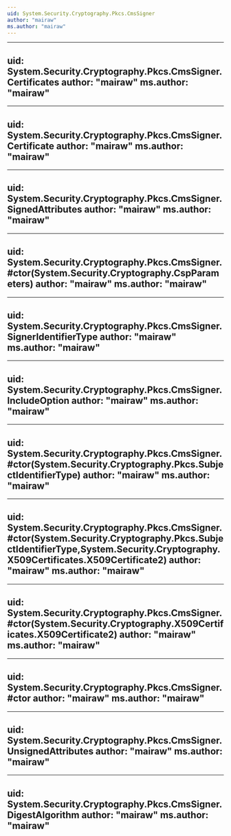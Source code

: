 ```yaml
---
uid: System.Security.Cryptography.Pkcs.CmsSigner
author: "mairaw"
ms.author: "mairaw"
---
```


---
uid: System.Security.Cryptography.Pkcs.CmsSigner.Certificates
author: "mairaw"
ms.author: "mairaw"
---

---
uid: System.Security.Cryptography.Pkcs.CmsSigner.Certificate
author: "mairaw"
ms.author: "mairaw"
---

---
uid: System.Security.Cryptography.Pkcs.CmsSigner.SignedAttributes
author: "mairaw"
ms.author: "mairaw"
---

---
uid: System.Security.Cryptography.Pkcs.CmsSigner.#ctor(System.Security.Cryptography.CspParameters)
author: "mairaw"
ms.author: "mairaw"
---

---
uid: System.Security.Cryptography.Pkcs.CmsSigner.SignerIdentifierType
author: "mairaw"
ms.author: "mairaw"
---

---
uid: System.Security.Cryptography.Pkcs.CmsSigner.IncludeOption
author: "mairaw"
ms.author: "mairaw"
---

---
uid: System.Security.Cryptography.Pkcs.CmsSigner.#ctor(System.Security.Cryptography.Pkcs.SubjectIdentifierType)
author: "mairaw"
ms.author: "mairaw"
---

---
uid: System.Security.Cryptography.Pkcs.CmsSigner.#ctor(System.Security.Cryptography.Pkcs.SubjectIdentifierType,System.Security.Cryptography.X509Certificates.X509Certificate2)
author: "mairaw"
ms.author: "mairaw"
---

---
uid: System.Security.Cryptography.Pkcs.CmsSigner.#ctor(System.Security.Cryptography.X509Certificates.X509Certificate2)
author: "mairaw"
ms.author: "mairaw"
---

---
uid: System.Security.Cryptography.Pkcs.CmsSigner.#ctor
author: "mairaw"
ms.author: "mairaw"
---

---
uid: System.Security.Cryptography.Pkcs.CmsSigner.UnsignedAttributes
author: "mairaw"
ms.author: "mairaw"
---

---
uid: System.Security.Cryptography.Pkcs.CmsSigner.DigestAlgorithm
author: "mairaw"
ms.author: "mairaw"
---
